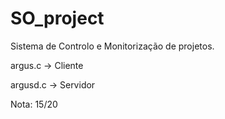 # SO_project

Sistema de Controlo e Monitorização de projetos.

argus.c -> Cliente

argusd.c -> Servidor


Nota: 15/20
